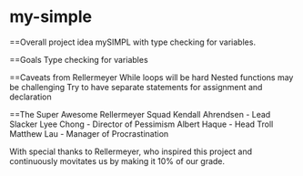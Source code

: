 my-simple
=========

==Overall project idea
mySIMPL with type checking for variables.

==Goals
Type checking for variables

==Caveats from Rellermeyer
While loops will be hard
Nested functions may be challenging
Try to have separate statements for assignment and declaration

==The Super Awesome Rellermeyer Squad
Kendall Ahrendsen - Lead Slacker
Lyee Chong - Director of Pessimism
Albert Haque - Head Troll
Matthew Lau - Manager of Procrastination

With special thanks to Rellermeyer,
  who inspired this project and continuously movitates us by making it 10% of our grade.
